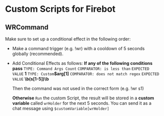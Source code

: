 # Custom Scripts for Firebot

## WRCommand

Make sure to set up a conditional effect in the following order:

- Make a command trigger (e.g. !wr) with a cooldown of 5 seconds globally (recommended).
- Add Conditional Effects as follows:
  **If any of the following conditions pass**
  `TYPE: Command Args Count` `COMPARATOR: is less than` `EXPECTED VALUE` **1**
  `TYPE: Custom`**$arg[1]** `COMPARATOR: does not match regex` `EXPECTED VALUE` **\b(s[1-5])\b**

  Then the command was not used in the correct form (e.g. !wr s1)

  **Otherwise**
  `Run` the custom Script, the result will be stored in a **custom variable** called `wrHolder` for the next 5 seconds.
  You can send it as a chat message using `$customVariable[wrHolder]`
